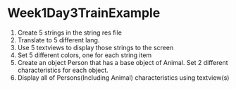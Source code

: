 # Week1Day3TrainExample

1.  Create 5 strings in the string res file
2.  Translate to 5 different lang.
3.  Use 5 textviews to display those strings to the screen
4.  Set 5 different colors, one for each string item
5.  Create an object Person that has a base object of Animal.  Set 2 different characteristics for each object.
6.  Display all of Persons(Including Animal) characteristics  using textview(s) 

